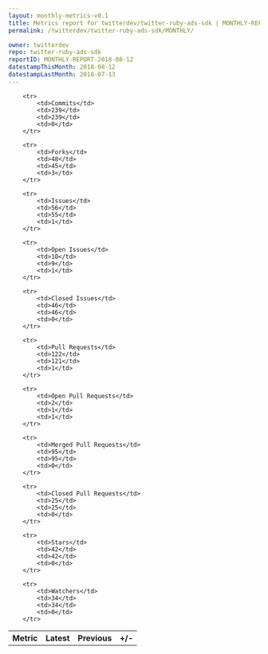 ```yaml
---
layout: monthly-metrics-v0.1
title: Metrics report for twitterdev/twitter-ruby-ads-sdk | MONTHLY-REPORT-2018-08-12 | 2018-08-12
permalink: /twitterdev/twitter-ruby-ads-sdk/MONTHLY/

owner: twitterdev
repo: twitter-ruby-ads-sdk
reportID: MONTHLY-REPORT-2018-08-12
datestampThisMonth: 2018-08-12
datestampLastMonth: 2018-07-13
---
```



<table style="width: 100%;">
    <tr>
        <th>Metric</th>
        <th>Latest</th>
        <th>Previous</th>
        <th>+/-</th>
    </tr>

        <tr>
            <td>Commits</td>
            <td>239</td>
            <td>239</td>
            <td>0</td>
        </tr>
        
        <tr>
            <td>Forks</td>
            <td>48</td>
            <td>45</td>
            <td>3</td>
        </tr>
        
        <tr>
            <td>Issues</td>
            <td>56</td>
            <td>55</td>
            <td>1</td>
        </tr>
        
        <tr>
            <td>Open Issues</td>
            <td>10</td>
            <td>9</td>
            <td>1</td>
        </tr>
        
        <tr>
            <td>Closed Issues</td>
            <td>46</td>
            <td>46</td>
            <td>0</td>
        </tr>
        
        <tr>
            <td>Pull Requests</td>
            <td>122</td>
            <td>121</td>
            <td>1</td>
        </tr>
        
        <tr>
            <td>Open Pull Requests</td>
            <td>2</td>
            <td>1</td>
            <td>1</td>
        </tr>
        
        <tr>
            <td>Merged Pull Requests</td>
            <td>95</td>
            <td>95</td>
            <td>0</td>
        </tr>
        
        <tr>
            <td>Closed Pull Requests</td>
            <td>25</td>
            <td>25</td>
            <td>0</td>
        </tr>
        
        <tr>
            <td>Stars</td>
            <td>42</td>
            <td>42</td>
            <td>0</td>
        </tr>
        
        <tr>
            <td>Watchers</td>
            <td>34</td>
            <td>34</td>
            <td>0</td>
        </tr>
        
</table>
